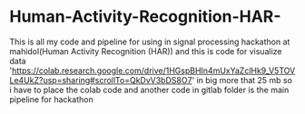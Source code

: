 # Human-Activity-Recognition-HAR-
This is all my code and pipeline for using in signal processing hackathon at mahidol(Human Activity Recognition (HAR))
and this is code for visualize data 'https://colab.research.google.com/drive/1HGspBHIn4mUxYaZclHk9_V5TOVLe4UkZ?usp=sharing#scrollTo=QkDvV3bDS8O7' in big more that 25 mb so i have to place the colab code 
and another code in gitlab folder is the main pipeline for hackathon

